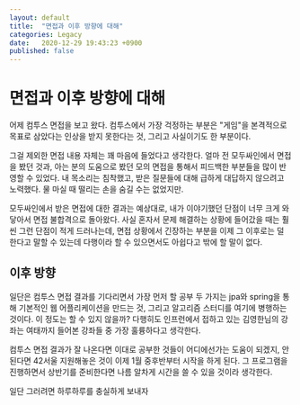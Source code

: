 ```yaml
---
layout: default
title:  "면접과 이후 방향에 대해"
categories: Legacy
date:   2020-12-29 19:43:23 +0900
published: false
---
```


# 면접과 이후 방향에 대해

어제 컴투스 면접을 보고 왔다. 컴투스에서 가장 걱정하는 부분은 "게임"을 본격적으로 목표로 삼았다는 인상을 받지 못한다는 것, 그리고 사실이기도 한 부분이다.

그걸 제외한 면접 내용 자체는 꽤 마음에 들었다고 생각한다. 얼마 전 모두싸인에서 면접을 봤던 것과, 아는 분의 도움으로 봤던 모의 면접을 통해서 피드백한 부분들을 많이 반영할 수 있었다. 내 목소리는 침착했고, 받은 질문들에 대해 급하게 대답하지 않으려고 노력했다. 물 마실 때 떨리는 손을 숨길 수는 없었지만.

모두싸인에서 받은 면접에 대한 결과는 예상대로, 내가 이야기했던 단점이 너무 크게 와닿아서 면접 불합격으로 돌아왔다. 사실 혼자서 문제 해결하는 상황에 들어갔을 때는 훨씬 그런 단점이 적게 드러나는데, 면접 상황에서 긴장하는 부분을 이제 그 이후로는 덜 한다고 말할 수 있는데 다행이라 할 수 있으면서도 아쉽다고 밖에 할 말이 없다.

## 이후 방향

일단은 컴투스 면접 결과를 기다리면서 가장 먼저 할 공부 두 가지는 jpa와 spring을 통해 기본적인 웹 어플리케이션을 만드는 것, 그리고 알고리즘 스터디를 여기에 병행하는 것이다. 이 정도는 할 수 있지 않을까? 다행히도 인프런에서 접하고 있는 김영한님의 강좌는 여태까지 들어본 강좌들 중 가장 훌륭하다고 생각한다.

컴투스 면접 결과가 잘 나온다면 이대로 공부한 것들이 어디에선가는 도움이 되겠지, 안된다면 42서울 지원해놓은 것이 이제 1월 중후반부터 시작을 하게 된다. 그 프로그램을 진행하면서 상반기를 준비한다면 나름 알차게 시간을 쓸 수 있을 것이라 생각한다.

일단 그러려면 하루하루를 충실하게 보내자